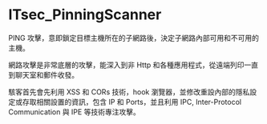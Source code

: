 # ITsec_PinningScanner
PING 攻擊，意即鎖定目標主機所在的子網路後，決定子網路內部可用和不可用的主機。

網路攻擊是非常底層的攻擊，能深入到非 Http 和各種應用程式，從遠端列印一直到聊天室和郵件收發。

駭客首先會先利用 XSS 和 CORs 技術，hook 瀏覽器，並修改重設內部的隱私設定或存取相關設置的資訊，包含 IP 和 Ports，並且利用 IPC, Inter-Protocol Communication 與 IPE 等技術專注攻擊。
